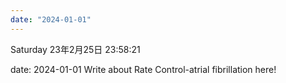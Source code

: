 ```yaml
---
date: "2024-01-01"
---
```


Saturday 23年2月25日 23:58:21

date: 2024-01-01
	Write about Rate Control-atrial fibrillation here!